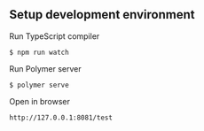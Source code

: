 # <oneup-drawer>

## Setup development environment

Run TypeScript compiler
```
$ npm run watch
```
Run Polymer server
```
$ polymer serve
```
Open in browser
```
http://127.0.0.1:8081/test
```
